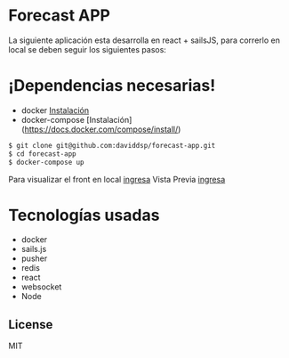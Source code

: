 # Forecast APP

La siguiente aplicación esta desarrolla en react + sailsJS, para correrlo en local se deben seguir los siguientes pasos:

# ¡Dependencias necesarias!
- docker [Instalación](https://docs.docker.com/install/)
- docker-compose [Instalación] (https://docs.docker.com/compose/install/)

```sh
$ git clone git@github.com:daviddsp/forecast-app.git
$ cd forecast-app
$ docker-compose up
```

Para visualizar el front en local [ingresa]( http://localhost:3000 )
Vista Previa [ingresa]( http://40.121.92.151:3000 )

# Tecnologías usadas
- docker
- sails.js
- pusher
- redis
- react
- websocket
- Node


License
----

MIT

